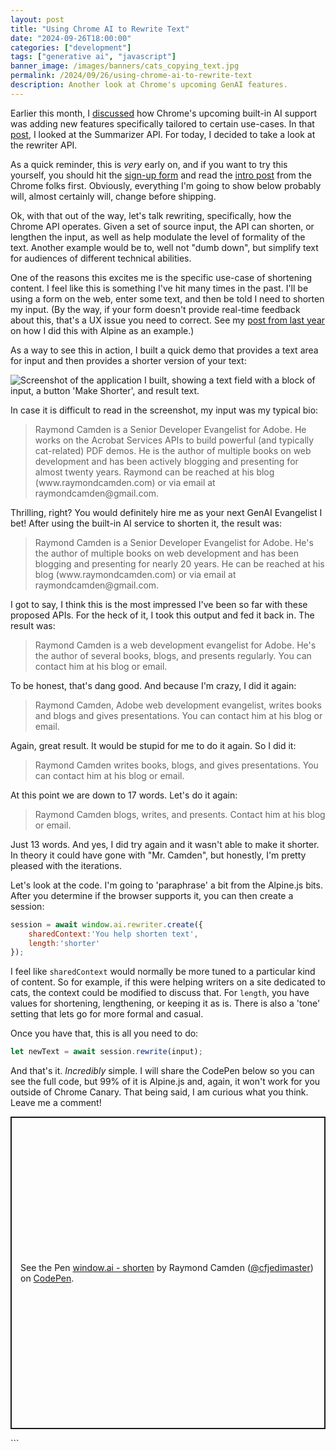 ```yaml
---
layout: post
title: "Using Chrome AI to Rewrite Text"
date: "2024-09-26T18:00:00"
categories: ["development"]
tags: ["generative ai", "javascript"]
banner_image: /images/banners/cats_copying_text.jpg
permalink: /2024/09/26/using-chrome-ai-to-rewrite-text
description: Another look at Chrome's upcoming GenAI features.
---
```


Earlier this month, I [discussed](https://www.raymondcamden.com/2024/09/10/using-the-chrome-ai-summarizer-early-look/) how Chrome's upcoming built-in AI support was adding new features specifically tailored to certain use-cases. In that [post](https://www.raymondcamden.com/2024/09/10/using-the-chrome-ai-summarizer-early-look/), I looked at the Summarizer API. For today, I decided to take a look at the rewriter API.

As a quick reminder, this is *very* early on, and if you want to try this yourself, you should hit the [sign-up form](https://docs.google.com/forms/d/e/1FAIpQLSfZXeiwj9KO9jMctffHPym88ln12xNWCrVkMY_u06WfSTulQg/viewform?resourcekey=0-dE0Rqy_GYXDEWSnU7Z0iHg) and read the [intro post](https://developer.chrome.com/blog/august2024-built-in-ai?hl=en) from the Chrome folks first. Obviously, everything I'm going to show below probably will, almost certainly will, change before shipping. 

Ok, with that out of the way, let's talk rewriting, specifically, how the Chrome API operates. Given a set of source input, the API can shorten, or lengthen the input, as well as help modulate the level of formality of the text. Another example would be to, well not "dumb down", but simplify text for audiences of different technical abilities.

One of the reasons this excites me is the specific use-case of shortening content. I feel like this is something I've hit many times in the past. I'll be using a form on the web, enter some text, and then be told I need to shorten my input. (By the way, if your form doesn't provide real-time feedback about this, that's a UX issue you need to correct. See my [post from last year](https://www.raymondcamden.com/2023/08/09/adding-form-fields-characters-counters-with-alpinejs) on how I did this with Alpine as an example.) 

As a way to see this in action, I built a quick demo that provides a text area for input and then provides a shorter version of your text:

<p>
<img src="https://static.raymondcamden.com/images/2024/09/shoter1.jpg" alt="Screenshot of the application I built, showing a text field with a block of input, a button 'Make Shorter', and result text." class="imgborder imgcenter" loading="lazy">
</p>

In case it is difficult to read in the screenshot, my input was my typical bio:

<blockquote>
Raymond Camden is a Senior Developer Evangelist for Adobe. He works on the Acrobat Services APIs to build powerful (and typically cat-related) PDF demos.  He is the author of multiple books on web development and has been actively blogging and presenting for almost twenty years. Raymond can be reached at his blog (www.raymondcamden.com) or via email at raymondcamden@gmail.com.
</blockquote>

Thrilling, right? You would definitely hire me as your next GenAI Evangelist I bet! After using the built-in AI service to shorten it, the result was:

<blockquote>
Raymond Camden is a Senior Developer Evangelist for Adobe. He's the author of multiple books on web development and has been blogging and presenting for nearly 20 years. He can be reached at his blog (www.raymondcamden.com) or via email at raymondcamden@gmail.com.
</blockquote>

I got to say, I think this is the most impressed I've been so far with these proposed APIs. For the heck of it, I took this output and fed it back in. The result was:

<blockquote>
Raymond Camden is a web development evangelist for Adobe. He's the author of several books, blogs, and presents regularly. You can contact him at his blog or email.
</blockquote>

To be honest, that's dang good. And because I'm crazy, I did it again:

<blockquote>
Raymond Camden, Adobe web development evangelist, writes books and blogs and gives presentations. You can contact him at his blog or email.
</blockquote>

Again, great result. It would be stupid for me to do it again. So I did it:

<blockquote>
Raymond Camden writes books, blogs, and gives presentations. You can contact him at his blog or email.
</blockquote>

At this point we are down to 17 words. Let's do it again:

<blockquote>
Raymond Camden blogs, writes, and presents. Contact him at his blog or email.
</blockquote>

Just 13 words. And yes, I did try again and it wasn't able to make it shorter. In theory it could have gone with "Mr. Camden", but honestly, I'm pretty pleased with the iterations. 

Let's look at the code. I'm going to 'paraphrase' a bit from the Alpine.js bits. After you determine if the browser supports it, you can then create a session:

```js
session = await window.ai.rewriter.create({
	sharedContext:'You help shorten text',
	length:'shorter'
});
```

I feel like `sharedContext` would normally be more tuned to a particular kind of content. So for example, if this were helping writers on a site dedicated to cats, the context could be modified to discuss that. For `length`, you have values for shortening, lengthening, or keeping it as is. There is also a 'tone' setting that lets go for more formal and casual. 

Once you have that, this is all you need to do:

```js
let newText = await session.rewrite(input);
```

And that's it. *Incredibly* simple. I will share the CodePen below so you can see the full code, but 99% of it is Alpine.js and, again, it won't work for you outside of Chrome Canary. That being said, I am curious what you think. Leave me a comment!

<p class="codepen" data-height="500" data-default-tab="js,result" data-slug-hash="yLmyjGE" data-pen-title="window.ai - shorten" data-user="cfjedimaster" style="height: 500px; box-sizing: border-box; display: flex; align-items: center; justify-content: center; border: 2px solid; margin: 1em 0; padding: 1em;">
  <span>See the Pen <a href="https://codepen.io/cfjedimaster/pen/yLmyjGE">
  window.ai - shorten</a> by Raymond Camden (<a href="https://codepen.io/cfjedimaster">@cfjedimaster</a>)
  on <a href="https://codepen.io">CodePen</a>.</span>
</p>
<script async src="https://cpwebassets.codepen.io/assets/embed/ei.js"></script>
```